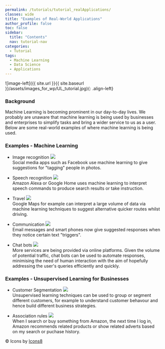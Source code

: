 ```yaml
---
permalink: /tutorials/tutorial_realApplications/
classes: wide
title: "Examples of Real-World Applications"
author_profile: false
toc: false
sidebar:
  title: "Contents"
  nav: tutorial-nav
categories:
  - Tutorial
tags:
  - Machine Learning
  - Data Science
  - Applications
---
```



![image-left]({{ site.url }}{{ site.baseurl }}/assets/images_for_wp/UL_tutorial.jpg){: .align-left}


<h3>Background</h3>
Machine Learning is becoming prominent in our day-to-day lives.  We probably are unaware that machine learning is being used by businesses and enterprises to simplify tasks and bring a wider service to us as a user.  Below are some real-world examples of where machine learning is being used. 

<h3>Examples - Machine Learning</h3>

* Image recognition <img src="https://img.icons8.com/wired/30/000000/small-smile.png"/> <br /> 
Social media apps such as Facebook use machine learning to give suggestions for "tagging" people in photos.


* Speech recognition <img src="https://img.icons8.com/ios-glyphs/30/000000/voice-presentation--v1.png"/> <br />
Amazon Alexa or Google Home uses machine learning to interpret speech commands to produce search results or take instruction.

* Travel <img src="https://img.icons8.com/ios-filled/30/000000/airplane-mode-on.png"/> <br />
Google Maps for example can interpret a large volume of data via machine learning techniques to suggest alternative quicker routes whilst driving.

* Communication <img src="https://img.icons8.com/wired/30/000000/communication.png"/> <br />
Email messages and smart phones now give suggested responses when they notice certain text "triggers".

* Chat bots <img src="https://img.icons8.com/ios-filled/30/000000/talk-male.png"/> <br />
More services are being provided via online platforms.  Given the volume of potential traffic, chat bots can be used to automate responses, minimising the need of human interaction with the aim of hopefully addressing the user's queries efficiently and quickly.

<h3>Examples - Unsupervised Learning for Businesses</h3>

* Customer Segmentation <img src="https://img.icons8.com/wired/30/000000/crowd.png"/> <br />
Unsupervised learning techniques can be used to group or segment different customers, for example to understand customer behavour and hence build different business strategies.

* Association rules <img src="https://img.icons8.com/small/30/000000/reseller.png"/> <br />
When I search or buy something from Amazon, the next time I log in, Amazon recommends related products or show related adverts based on my search or puchase history.

&copy; Icons by [Icons8](https://icons8.com/)
